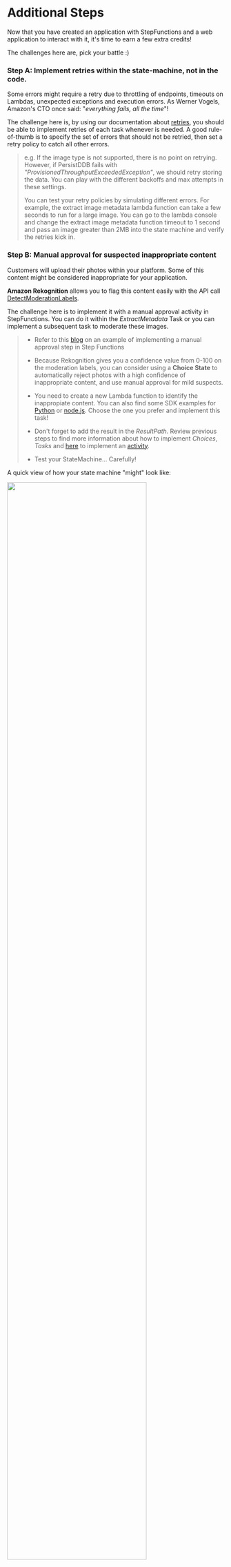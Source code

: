 # Additional Steps

Now that you have created an application with StepFunctions and a web application to interact with it, it's time to earn a few extra credits!

The challenges here are, pick your battle :)

### Step A: Implement retries within the state-machine, not in the code.

Some errors might require a retry due to throttling of endpoints, timeouts on Lambdas, unexpected exceptions and execution errors. As Werner Vogels, Amazon's CTO once said: "*everything fails, all the time*"!

The challenge here is, by using our documentation about [retries](http://docs.aws.amazon.com/step-functions/latest/dg/amazon-states-language-errors.html), you should be able to implement retries of each task whenever is needed. A good rule-of-thumb is to specify the set of errors that should not be retried, then set a retry policy to catch all other errors. 

> e.g. If the image type is not supported, there is no point on retrying. However, if PersistDDB fails with *"ProvisionedThroughputExceededException"*, we should retry storing the data. You can play with the different backoffs and max attempts in these settings. 
> 
> You can test your retry policies by simulating different errors. For example, the extract image metadata lambda function can take a few seconds to run for a large image. You can go to the lambda console and change the extract image metadata function timeout to 1 second and pass an image greater than 2MB into the state machine and verify the retries kick in. 


### Step B: Manual approval for suspected inappropriate content

Customers will upload their photos within your platform. Some of this content might be considered inappropriate for your application.

**Amazon Rekognition** allows you to flag this content easily with the API call [DetectModerationLabels](http://docs.aws.amazon.com/rekognition/latest/dg/API_DetectModerationLabels.html).

The challenge here is to implement it with a manual approval activity in StepFunctions. You can do it within the *ExtractMetadata* Task or you can implement a subsequent task to moderate these images.


> - Refer to this [blog](https://aws.amazon.com/blogs/compute/implementing-serverless-manual-approval-steps-in-aws-step-functions-and-amazon-api-gateway/) on an example of implementing a manual approval step in Step Functions  
> 
> - Because Rekognition gives you a confidence value from 0-100 on the moderation labels, you can consider using a **Choice State** to automatically reject photos with a high confidence of inappropriate content, and use manual approval for mild suspects.
>
> - You need to create a new Lambda function to identify the inappropiate content. You can also find some SDK examples for [Python](https://boto3.readthedocs.io/en/latest/reference/services/rekognition.html#Rekognition.Client.detect_moderation_labels) or [node.js](http://docs.aws.amazon.com/AWSJavaScriptSDK/latest/AWS/Rekognition.html#detectModerationLabels-property). Choose the one you prefer and implement this task!
> 
> - Don't forget to add the result in the *ResultPath*. Review previous steps to find more information about how to implement *Choices*, *Tasks* and [here](https://aws.amazon.com/blogs/compute/implementing-serverless-manual-approval-steps-in-aws-step-functions-and-amazon-api-gateway/) to implement an [activity](http://docs.aws.amazon.com/step-functions/latest/dg/concepts-activities.html).
> 
> - Test your StateMachine... Carefully!
> 

A quick view of how your state machine "might" look like:

<img src="images/additional-step-inappropiate.png" width="80%">

As you can see, the state SendToApproval is waiting for the activity to be approved. You can find the API calls to approve or to deny these tasks [here](http://docs.aws.amazon.com/step-functions/latest/apireference/API_SendTaskSuccess.html) and [here](http://docs.aws.amazon.com/step-functions/latest/apireference/API_SendTaskFailure.html).

For example, here are two simple scripts to approve or to deny your activities:

***Approve***
```
aws stepfunctions send-task-success --task-token $(aws stepfunctions get-activity-task --activity-arn arn:aws:states:us-west-2:012344556789:activity:sendToApproval | jq .taskToken) --task-output "{}"
```
***Deny***
```
aws stepfunctions send-task-failure --task-token $(aws stepfunctions get-activity-task --activity-arn arn:aws:states:us-west-2:031877956887:activity:sendToApproval | jq .taskToken) --error "InappropiateError"
```
<details>
<summary><strong> Expand to see JSON definition</strong></summary><p>

```JSON
{
  "StartAt": "ExtractImageMetadata",
  "Comment": "New State Machine - Created with StepEasy",
  "States": {
    "ExtractImageMetadata": {
      "Type": "Task",
      "Resource": "arn:aws:lambda:us-west-2:012345678901:function:sfn-workshop-setup-ExtractMetadata",
      "Catch": [
        {
          "ErrorEquals": [
            "ImageIdentifyError"
          ],
          "ResultPath": "",
          "Next": "NotSupportedImageType"
        }
      ],
      "ResultPath": "$.extractedMetadata",
      "Next": "ImageTypeCheck"
    },
    "NotSupportedImageType": {
      "Type": "Fail",
      "Cause": "Image type not supported!",
      "Error": "FileNotSupported"
    },
    "ImageTypeCheck": {
      "Type": "Choice",
      "Choices": [
        {
          "Or": [
            {
              "Variable": "$.extractedMetadata.format",
              "StringEquals": "JPEG"
            },
            {
              "Variable": "$.extractedMetadata.format",
              "StringEquals": "PNG"
            }
          ],
          "Next": "DetectInappropiate"
        }
      ],
      "Default": "NotSupportedImageType"
    },
    "DetectInappropiate":{
        "Type": "Task",
        "Resource": "arn:aws:lambda:us-west-2:012345678901:function:detectInappropiate",
        "ResultPath": "$.inappropiate",
        "Next": "IsItAppropiate"
      },
      "IsItAppropiate":{
        "Type": "Choice",
        "Choices": [
          {
              "Not": {
                "Variable": "$.inappropiate",
                "BooleanEquals": true
              },
              "Next": "Parallel"
          }
        ],
        "Default": "SendToApproval"
      },
      "SendToApproval":{
        "Type": "Task",
        "Resource": "arn:aws:states:us-west-2:012345678901:activity:sendToApproval",
        "Catch": [
          {
            "ErrorEquals":[ "States.ALL" ],
            "Next": "NotSupportedImageType"
          }
        ],
        "ResultPath": "$.approval",
        "Next": "Parallel"
      },
    "Parallel": {
      "Type": "Parallel",
      "Branches": [
        {
          "StartAt": "DetectLabelsRekognition",
          "Comment": " - Created with StepEasy",
          "States": {
            "DetectLabelsRekognition": {
              "Type": "Task",
              "Resource": "arn:aws:lambda:us-west-2:012345678901:function:sfn-workshop-setup-DetectLabel",
              "End": true
            }
          }
        },
        {
          "StartAt": "Thumbnail",
          "Comment": " - Created with StepEasy",
          "States": {
            "Thumbnail": {
              "Type": "Task",
              "Resource": "arn:aws:lambda:us-west-2:012345678901:function:sfn-workshop-setup-Thumbnail",
              "End": true
            }
          }
        }
      ],
      "ResultPath": "$.parallelResults",
      "Next": "PersistDDB"
    },
    "PersistDDB": {
      "Type": "Task",
      "Resource": "arn:aws:lambda:us-west-2:012345678901:function:sfn-workshop-setup-PersistDDB",
      "End": true
    }
  }
}
```

</details>

### Step C: Bulk copy of images to S3 to test concurrency

Now you have tested the workflow end to end with a few sample images, we can add load to this setup by copying images from a S3 bucket with thousands of images into your photo landing bucket.

Follow the instructions here to setup the state machine:

[https://github.com/awslabs/sync-buckets-state-machine](https://github.com/awslabs/sync-buckets-state-machine)

This uses a different state machine to sync contents of 2 buckets in the same region:

<img src="images/bucket-sync-state-machine.png" width="80%">

For source bucket, please use the following depending on the AWS region you've been using:


Region | S3 Bucket to copy from
------|-------
EU (Ireland) | <span style="font-family:'Courier';"> sfn-image-workshop-bulk-photo-copy-eu-west-1 </span>
US East (N. Virginia) | <span style="font-family:'Courier';"> sfn-image-workshop-bulk-photo-copy-us-east-1 </span>
US West (Oregon) | <span style="font-family:'Courier';">sfn-image-workshop-bulk-photo-copy-us-west-2 </span>

Input to the state machine to sync contents would look like this:

```
{
  "source": "sfn-image-workshop-bulk-photo-copy-eu-west-1",
  "destination": "<REPLACE_WITH_YOUR_PhotoLandingS3Bucket>",
  "prefix": "Incoming/"

}
```


Use `stepfunction` user in the web application to explore the imported images 

<img src="images/bulk-import-user.png" width="60%">

you should see a list of albums:

<img src="images/bulk-import-albumlist.png" width="60%">

Explore the tags, metadata and thumbnails generated: 
<img src="images/bulk-import-album1.png" width="90%">


#### Monitoring and metrics

Explore the execution metrics by going to the CloudWatch Metrics console and search for the State Machine name. Use the "Sum" statistic for success/failure metrics:

<img src="images/cloudwatch-state-machine-metrics.png" width="80%">

Did all images copied into your bucket get processed by Step Functions? You can find out by two ways:

1. Go to the metrics for the Lambda trigger function (in the [Lambda console](https://us-west-2.console.aws.amazon.com/lambda/home?region=us-west-2), search for function name containing ```StartExecution```). Click on the function and go to the **monitoring** tab. Do you see any **Invocation errors**? Check the Lambda logs to see what the error is
1. Go to the DynamoDB table (look for table name starting with ```sfn-workshop-resources-ImageMetadataDDBTable-```) and look for entries with **errReason** field (or with **executionArn** field equals **ERR**):

<img src="images/dynamo-screenshot.png" width="80%">
